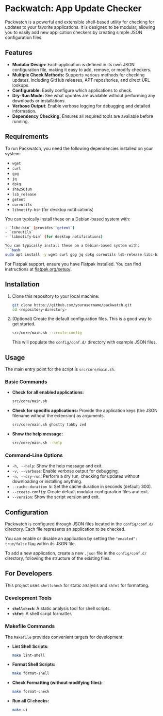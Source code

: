 # Packwatch: App Update Checker

Packwatch is a powerful and extensible shell-based utility for checking for updates to your favorite applications. It is designed to be modular, allowing you to easily add new application checkers by creating simple JSON configuration files.

## Features

- **Modular Design:** Each application is defined in its own JSON configuration file, making it easy to add, remove, or modify checkers.
- **Multiple Check Methods:** Supports various methods for checking updates, including GitHub releases, APT repositories, and direct URL lookups.
- **Configurable:** Easily configure which applications to check.
- **Dry-Run Mode:** See what updates are available without performing any downloads or installations.
- **Verbose Output:** Enable verbose logging for debugging and detailed information.
- **Dependency Checking:** Ensures all required tools are available before running.

## Requirements

To run Packwatch, you need the following dependencies installed on your system:

- `wget`
- `curl`
- `gpg`
- `jq`
- `dpkg`
- `sha256sum`
- `lsb_release`
- `getent`
- `coreutils`
- `libnotify-bin` (for desktop notifications)

You can typically install these on a Debian-based system with:
```bash
- `libc-bin` (provides `getent`)
- `coreutils`
- `libnotify-bin` (for desktop notifications)

You can typically install these on a Debian-based system with:
```bash
sudo apt install -y wget curl gpg jq dpkg coreutils lsb-release libc-bin libnotify-bin
```

For Flatpak support, ensure you have Flatpak installed. You can find instructions at [flatpak.org/setup/](https://flatpak.org/setup/).

## Installation

1.  Clone this repository to your local machine:
    ```bash
    git clone https://github.com/yourusername/packwatch.git
    cd <repository-directory>
    ```
2.  (Optional) Create the default configuration files. This is a good way to get started.
    ```bash
    src/core/main.sh --create-config
    ```
    This will populate the `config/conf.d/` directory with example JSON files.

## Usage

The main entry point for the script is `src/core/main.sh`.

### Basic Commands

-   **Check for all enabled applications:**
    ```bash
    src/core/main.sh
    ```

-   **Check for specific applications:**
    Provide the application keys (the JSON filename without the extension) as arguments.
    ```bash
    src/core/main.sh ghostty tabby zed
    ```

-   **Show the help message:**
    ```bash
    src/core/main.sh --help
    ```

### Command-Line Options

-   `-h, --help`: Show the help message and exit.
-   `-v, --verbose`: Enable verbose output for debugging.
-   `-n, --dry-run`: Perform a dry run, checking for updates without downloading or installing anything.
-   `--cache-duration N`: Set the cache duration in seconds (default: 300).
-   `--create-config`: Create default modular configuration files and exit.
-   `--version`: Show the script version and exit.

## Configuration

Packwatch is configured through JSON files located in the `config/conf.d/` directory. Each file represents an application to be checked.

You can enable or disable an application by setting the `"enabled": true/false` flag within its JSON file.

To add a new application, create a new `.json` file in the `config/conf.d/` directory, following the structure of the existing files.

## For Developers

This project uses `shellcheck` for static analysis and `shfmt` for formatting.

### Development Tools

-   **`shellcheck`**: A static analysis tool for shell scripts.
-   **`shfmt`**: A shell script formatter.

### Makefile Commands

The `Makefile` provides convenient targets for development:

-   **Lint Shell Scripts:**
    ```bash
    make lint-shell
    ```

-   **Format Shell Scripts:**
    ```bash
    make format-shell
    ```

-   **Check Formatting (without modifying files):**
    ```bash
    make format-check
    ```

-   **Run all CI checks:**
    ```bash
    make ci
    ```
